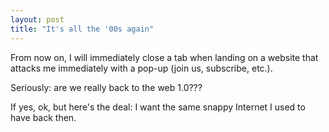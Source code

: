 ```yaml
---
layout: post
title: "It's all the '00s again"
---
```


From now on, I will immediately close a tab when landing on a website that attacks me immediately with a pop-up (join us, subscribe, etc.).

Seriously: are we really back to the web 1.0???

If yes, ok, but here's the deal: I want the same snappy Internet I used to have back then.
